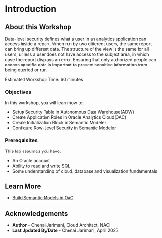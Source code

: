# Introduction

## About this Workshop

Data-level security defines what a user in an analytics application can access inside a report. When run by two different users, the same report can bring up different data. The structure of the view is the same for all users, unless a user does not have access to the subject area, in which case the report displays an error. Ensuring that only authorized people can access specific data is important to prevent sensitive information from being queried or run.

Estimated Workshop Time: 60 minutes


  [](youtube:MrV_5PK9Rrw)

### Objectives

In this workshop, you will learn how to:

* Setup Security Table in Autonomous Data Warehouse(ADW)
* Create Application Roles in Oracle Analytics Cloud(OAC)
* Create Initialization Block in Semantic Modeler
* Configure Row-Level Security in Semantic Modeler

### Prerequisites

This lab assumes you have:
* An Oracle account
* Ability to read and write SQL
* Some understanding of cloud, database and visualization fundamentals

## Learn More

* [Build Semantic Models in OAC](https://docs.oracle.com/en/cloud/paas/analytics-cloud/acmdg/create-and-build-your-model.html)

## Acknowledgements

* **Author** - Chenai Jarimani, Cloud Architect, NACI
* **Last Updated By/Date** - Chenai Jarimani, April 2025

